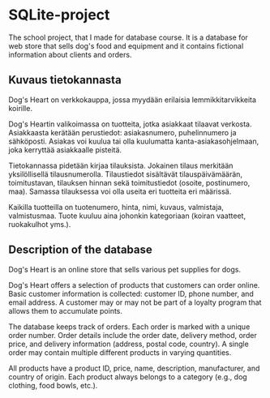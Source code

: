 # SQLite-project
The school project, that I made for database course. It is a database for web store that sells dog's food and equipment and it contains fictional information about clients and orders.

## Kuvaus tietokannasta
Dog's Heart on verkkokauppa, jossa myydään erilaisia
lemmikkitarvikkeita koirille.

Dog's Heartin valikoimassa on tuotteita, jotka asiakkaat tilaavat
verkosta. Asiakkaasta kerätään perustiedot: asiakasnumero,
puhelinnumero ja sähköposti. Asiakas voi kuulua
tai olla kuulumatta kanta-asiakasohjelmaan, joka kerryttää
asiakkaalle pisteitä.

Tietokannassa pidetään kirjaa tilauksista. Jokainen tilaus
merkitään yksilöllisellä tilausnumerolla. Tilaustiedot sisältävät
tilauspäivämäärän, toimitustavan, tilauksen hinnan sekä
toimitustiedot (osoite, postinumero, maa). Samassa tilauksessa
voi olla useita eri tuotteita eri määrissä.

Kaikilla tuotteilla on tuotenumero, hinta, nimi, kuvaus,
valmistaja, valmistusmaa. Tuote kuuluu aina johonkin kategoriaan
(koiran vaatteet, ruokakulhot yms.).

## Description of the database
Dog's Heart is an online store that sells various pet supplies for dogs.

Dog's Heart offers a selection of products that customers can order online. 
Basic customer information is collected: customer ID, phone number, and email address. 
A customer may or may not be part of a loyalty program that allows them to accumulate points.

The database keeps track of orders. Each order is marked with a unique order number. 
Order details include the order date, delivery method, order price, and delivery information (address, postal code, country). 
A single order may contain multiple different products in varying quantities.

All products have a product ID, price, name, description, manufacturer, and country of origin. Each product always belongs to a category (e.g., dog clothing, food bowls, etc.).

